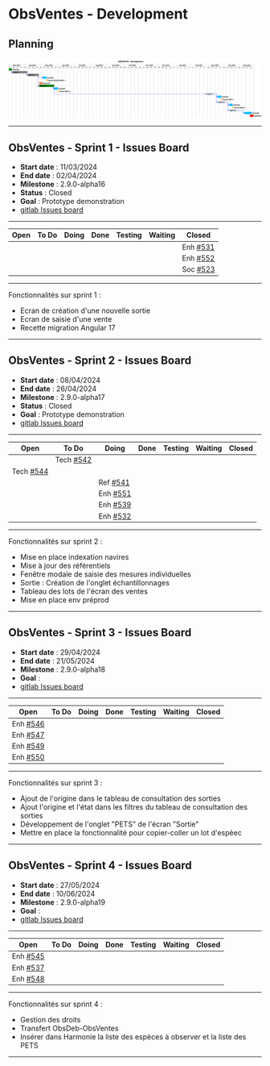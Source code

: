 # ObsVentes - Development

## Planning

![ui-obsventes-planning](/projects/obsvente/not/images/refonte-obsventes-planning-sprints.svg)<!-- .element: style="width: 75%" -->

---

## ObsVentes - Sprint 1 - Issues Board

- **Start date** : 11/03/2024
- **End date** : 02/04/2024
- **Milestone** : 2.9.0-alpha16
- **Status** : Closed
- **Goal** : Prototype demonstration
- [gitlab Issues board](https://gitlab.ifremer.fr/sih-public/sumaris/sumaris-app/-/boards/873?milestone_title=2.9.0-alpha16&search=OBSVENTES)

---

| **Open** | **To Do**                                                                          | **Doing**        | **Done** | **Testing** | **Waiting** | **Closed**                                                                        |
|----------|------------------------------------------------------------------------------------|------------------|----------|-------------|-------------|-----------------------------------------------------------------------------------| 
|          |  |         |          |             |             | Enh [#531](https://gitlab.ifremer.fr/sih-public/sumaris/sumaris-app/-/issues/531) |  |          |             |             |            |
|          |                                                                                    |         |          |             |             | Enh [#552](https://gitlab.ifremer.fr/sih-public/sumaris/sumaris-app/-/issues/552) |
|          |                                                                                    |         |          |             |             | Soc [#523](https://gitlab.ifremer.fr/sih-public/sumaris/sumaris-app/-/issues/523) |

<!-- .element: class="font-size-small" -->

---

Fonctionnalités sur sprint 1 :
- Ecran de création d'une nouvelle sortie
- Ecran de saisie d'une vente
- Recette migration Angular 17

---

## ObsVentes - Sprint 2 - Issues Board

- **Start date** : 08/04/2024
- **End date** : 26/04/2024
- **Milestone** : 2.9.0-alpha17
- **Status** : Closed
- **Goal** : Prototype demonstration
- [gitlab Issues board](https://gitlab.ifremer.fr/sih-public/sumaris/sumaris-app/-/boards/873?milestone_title=2.9.0-alpha17)

---

| **Open**                                                                           | **To Do**                                                                           | **Doing**                                                                         | **Done** | **Testing** | **Waiting** | **Closed** |
|------------------------------------------------------------------------------------|-------------------------------------------------------------------------------------|-----------------------------------------------------------------------------------|----------|-------------|-------------|------------| 
|  | Tech [#542](https://gitlab.ifremer.fr/sih-public/sumaris/sumaris-app/-/issues/542) |                                                                                   |          |             |             |            | 
| Tech [#544](https://gitlab.ifremer.fr/sih-public/sumaris/sumaris-app/-/issues/544) |                                                                                     |                                                                                   |          |             |             |            |
|   |                                                                                     |                                                                Ref [#541](https://gitlab.ifremer.fr/sih-public/sumaris/sumaris-app/-/issues/541)                     |        |             |             |            |
|  |                                                                                     | Enh [#551](https://gitlab.ifremer.fr/sih-public/sumaris/sumaris-app/-/issues/551) |          |             |             |            |
|  |                                                                                      |   Enh [#539](https://gitlab.ifremer.fr/sih-public/sumaris/sumaris-app/-/issues/539)                                                                                |          |             |             |            |
|  |                                                                                     | Enh [#532](https://gitlab.ifremer.fr/sih-public/sumaris/sumaris-app/-/issues/532) |          |             |             |            |
<!-- .element: class="font-size-small" -->

---

Fonctionnalités sur sprint 2 :
- Mise en place indexation navires
- Mise à jour des référentiels
- Fenêtre modale de saisie des mesures individuelles 
- Sortie : Création de l'onglet échantillonnages
- Tableau des lots de l'écran des ventes
- Mise en place env préprod

---


## ObsVentes - Sprint 3 - Issues Board

- **Start date** : 29/04/2024
- **End date** : 21/05/2024
- **Milestone** : 2.9.0-alpha18
- **Goal** :
- [gitlab Issues board](https://gitlab.ifremer.fr/sih-public/sumaris/sumaris-app/-/boards/873?milestone_title=2.9.0-alpha18)

---

| **Open**                                                                          | **To Do** | **Doing**        | **Done** | **Testing** | **Waiting** | **Closed** |
|-----------------------------------------------------------------------------------|-----------|------------------|----------|-------------|-------------|------------| 
| Enh [#546](https://gitlab.ifremer.fr/sih-public/sumaris/sumaris-app/-/issues/546) |           |         |          |             |             |            | 
| Enh [#547](https://gitlab.ifremer.fr/sih-public/sumaris/sumaris-app/-/issues/547) |           |         |          |             |             |            |
| Enh [#549](https://gitlab.ifremer.fr/sih-public/sumaris/sumaris-app/-/issues/549) |           |         |          |             |             |            |
| Enh [#550](https://gitlab.ifremer.fr/sih-public/sumaris/sumaris-app/-/issues/550) |           |         |          |             |             |            |

<!-- .element: class="font-size-small" -->

---

Fonctionnalités sur sprint 3 :
- Ajout de l'origine dans le tableau de consultation des sorties
- Ajout l'origine et l'état dans les filtres du tableau de consultation des sorties
- Développement de l'onglet "PETS" de l'écran "Sortie"
- Mettre en place la fonctionnalité pour copier-coller un lot d'espèec

---


## ObsVentes - Sprint 4 - Issues Board

- **Start date** : 27/05/2024
- **End date** : 10/06/2024
- **Milestone** : 2.9.0-alpha19
- **Goal** :
- [gitlab Issues board](...)

---

| **Open**                                                                          | **To Do** | **Doing**        | **Done** | **Testing** | **Waiting** | **Closed** |
|-----------------------------------------------------------------------------------|-----------|------------------|----------|-------------|-------------|------------| 
| Enh [#545](https://gitlab.ifremer.fr/sih-public/sumaris/sumaris-app/-/issues/545) |           |         |          |             |             |            | 
| Enh [#537](https://gitlab.ifremer.fr/sih-public/sumaris/sumaris-app/-/issues/537) |           |         |          |             |             |            |
| Enh [#548](https://gitlab.ifremer.fr/sih-public/sumaris/sumaris-app/-/issues/548)  |                                                                                     |                                                                                   |          |             |             |            |
<!-- .element: class="font-size-small" -->

---

Fonctionnalités sur sprint 4 :
- Gestion des droits
- Transfert ObsDeb-ObsVentes
- Insérer dans Harmonie la liste des espèces à observer et la liste des PETS


---
